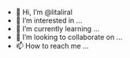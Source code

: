 - 👋 Hi, I’m @litaliral
- 👀 I’m interested in ...
- 🌱 I’m currently learning ...
- 💞️ I’m looking to collaborate on ...
- 📫 How to reach me ...

<!---
litaliral/litaliral is a ✨ special ✨ repository because its `README.md` (this file) appears on your GitHub profile.
You can click the Preview link to take a look at your changes.
--->
